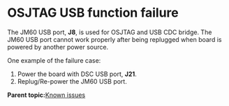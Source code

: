# OSJTAG USB function failure

The JM60 USB port, **J8**, is used for OSJTAG and USB CDC bridge. The JM60 USB port cannot work properly after being replugged when board is powered by another power source.

One example of the failure case:

1.  Power the board with DSC USB port, **J21**.
2.  Replug/Re-power the JM60 USB port.

**Parent topic:**[Known issues](../topics/known_issues.md)

